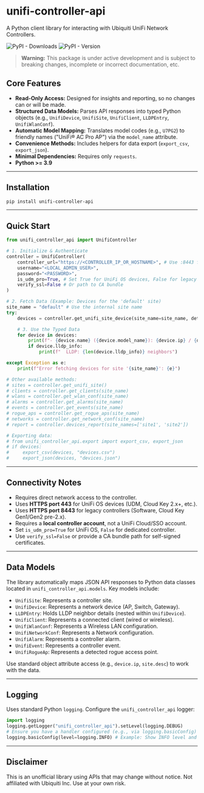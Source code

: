 # unifi-controller-api

A Python client library for interacting with Ubiquiti UniFi Network Controllers.

![PyPI - Downloads](https://img.shields.io/pypi/dw/unifi-controller-api)
![PyPI - Version](https://img.shields.io/pypi/v/unifi-controller-api)

> **Warning:** This package is under active development and is subject to breaking changes, incomplete or incorrect documentation, etc.




## Core Features

*   **Read-Only Access:** Designed for insights and reporting, so no changes can or will be made.
*   **Structured Data Models:** Parses API responses into typed Python objects (e.g., `UnifiDevice`, `UnifiSite`, `UnifiClient`, `LLDPEntry`, `UnifiWlanConf`).
*   **Automatic Model Mapping:** Translates model codes (e.g., `U7PG2`) to friendly names ("UniFi® AC Pro AP") via the `model_name` attribute.
*   **Convenience Methods:** Includes helpers for data export (`export_csv`, `export_json`).
*   **Minimal Dependencies:** Requires only `requests`.
*   **Python >= 3.9**

---

## Installation

```bash
pip install unifi-controller-api
```

---

## Quick Start

```python
from unifi_controller_api import UnifiController

# 1. Initialize & Authenticate
controller = UnifiController(
    controller_url="https://<CONTROLLER_IP_OR_HOSTNAME>", # Use :8443 for dedicated controller
    username="<LOCAL_ADMIN_USER>",
    password="<PASSWORD>",
    is_udm_pro=True, # Set True for UniFi OS devices, False for legacy
    verify_ssl=False # Or path to CA bundle
)

# 2. Fetch Data (Example: Devices for the 'default' site)
site_name = "default" # Use the internal site name
try:
    devices = controller.get_unifi_site_device(site_name=site_name, detailed=True)

    # 3. Use the Typed Data
    for device in devices:
        print(f"- {device.name} ({device.model_name}): {device.ip} / {device.mac}")
        if device.lldp_info:
            print(f"  LLDP: {len(device.lldp_info)} neighbors")

except Exception as e:
    print(f"Error fetching devices for site '{site_name}': {e}")

# Other available methods:
# sites = controller.get_unifi_site()
# clients = controller.get_clients(site_name)
# wlans = controller.get_wlan_conf(site_name)
# alarms = controller.get_alarms(site_name)
# events = controller.get_events(site_name)
# rogue_aps = controller.get_rogue_aps(site_name)
# networks = controller.get_network_conf(site_name)
# report = controller.devices_report(site_names=['site1', 'site2'])

# Exporting data:
# from unifi_controller_api.export import export_csv, export_json
# if devices:
#     export_csv(devices, "devices.csv")
#     export_json(devices, "devices.json")
```

---

## Connectivity Notes

*   Requires direct network access to the controller.
*   Uses **HTTPS port 443** for UniFi OS devices (UDM, Cloud Key 2.x+, etc.).
*   Uses **HTTPS port 8443** for legacy controllers (Software, Cloud Key Gen1/Gen2 pre-2.x).
*   Requires a **local controller account**, not a UniFi Cloud/SSO account.
*   Set `is_udm_pro=True` for UniFi OS, `False` for dedicated controller.
*   Use `verify_ssl=False` or provide a CA bundle path for self-signed certificates.

---

## Data Models

The library automatically maps JSON API responses to Python data classes located in `unifi_controller_api.models`. Key models include:

*   `UnifiSite`: Represents a controller site.
*   `UnifiDevice`: Represents a network device (AP, Switch, Gateway).
*   `LLDPEntry`: Holds LLDP neighbor details (nested within `UnifiDevice`).
*   `UnifiClient`: Represents a connected client (wired or wireless).
*   `UnifiWlanConf`: Represents a Wireless LAN configuration.
*   `UnifiNetworkConf`: Represents a Network configuration.
*   `UnifiAlarm`: Represents a controller alarm.
*   `UnifiEvent`: Represents a controller event.
*   `UnifiRogueAp`: Represents a detected rogue access point.

Use standard object attribute access (e.g., `device.ip`, `site.desc`) to work with the data.

---

## Logging

Uses standard Python `logging`. Configure the `unifi_controller_api` logger:

```python
import logging
logging.getLogger("unifi_controller_api").setLevel(logging.DEBUG)
# Ensure you have a handler configured (e.g., via logging.basicConfig)
logging.basicConfig(level=logging.INFO) # Example: Show INFO level and above
```

---

## Disclaimer

This is an unofficial library using APIs that may change without notice. Not affiliated with Ubiquiti Inc. Use at your own risk.
